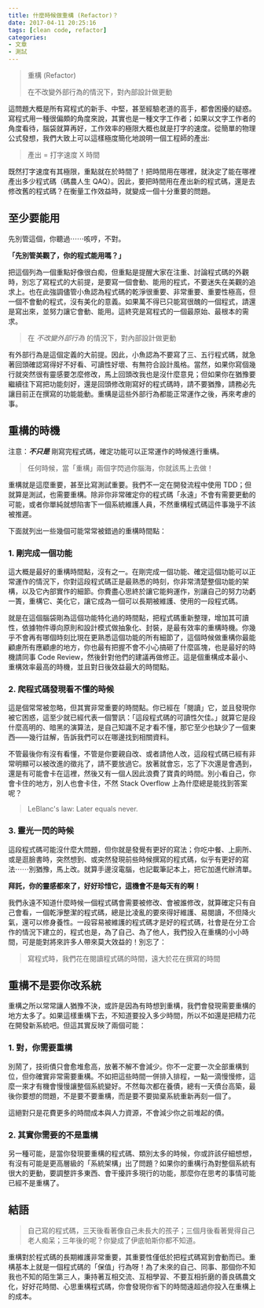 ```yaml
---
title: 什麼時候做重構 (Refactor)？
date: 2017-04-11 20:25:16
tags: [clean code, refactor]
categories:
- 文章
- 測試
---
```


> 重構 (Refactor)
>
> 在不改變外部行為的情況下，對內部設計做更動

這問題大概是所有寫程式的新手、中堅，甚至經驗老道的高手，都會困擾的疑惑。寫程式用一種很偏頗的角度來說，其實也是一種文字工作者；如果以文字工作者的角度看待，腦袋就算再好，工作效率的極限大概也就是打字的速度。從簡單的物理公式發想，我們大致上可以這樣極度簡化地說明一個工程師的產出:

> 產出 = 打字速度 X 時間

既然打字速度有其極限，重點就在於時間了！把時間用在哪裡，就決定了能在哪裡產出多少程式碼（碼農人生 QAQ）。因此，要把時間用在產出新的程式碼，還是去修改舊的程式碼？在衡量工作效益時，就變成一個十分重要的問題。

## 至少要能用
先別管這個，你聽過⋯⋯咳哼，不對。

**「先別管美觀了，你的程式能用嗎？」**

把這個列為一個重點好像很白痴，但重點是提醒大家在注重、討論程式碼的外觀時，別忘了寫程式的大前提，是要寫一個會動、能用的程式，不要迷失在美觀的追求上。也在此強調儘管小魚認為程式碼的乾淨很重要、非常重要、重要性極高，但一個不會動的程式，沒有美化的意義。如果萬不得已只能寫很醜的一個程式，請還是寫出來，並努力讓它會動、能用。這終究是寫程式的一個最原始、最根本的需求。

> 在 *不改變外部行為* 的情況下，對內部設計做更動

有外部行為是這個定義的大前提。因此，小魚認為不要寫了三、五行程式碼，就急著回頭確認寫得好不好看、可讀性好壞、有無符合設計風格。當然，如果你寫個幾行就突然很有靈感要怎麼修改，馬上回頭改我也是沒什麼意見；但如果你在猶豫要繼續往下寫把功能刻好，還是回頭修改剛寫好的程式碼時，請不要猶豫，請務必先讓目前正在撰寫的功能能動。重構是這些外部行為都能正常運作之後，再來考慮的事。

## 重構的時機
注意：***不只是*** 剛寫完程式碼，確定功能可以正常運作的時候進行重構。
>任何時候，當「重構」兩個字閃過你腦海，你就該馬上去做！

重構就是這麼重要，甚至比寫測試重要。我們不一定在開發流程中使用 TDD；但就算是測試，也需要重構。除非你非常確定你的程式碼「永遠」不會有需要更動的可能，或者你單純就想陷害下一個系統維護人員，不然重構程式碼這件事幾乎不該被推遲。

下面就列出一些幾個可能常常被錯過的重構時間點：
### 1. 剛完成一個功能
這大概是最好的重構時間點，沒有之一。在剛完成一個功能、確定這個功能可以正常運作的情況下，你對這段程式碼正是最熟悉的時刻，你非常清楚整個功能的架構，以及它內部實作的細節。你費盡心思終於讓它能夠運作，別讓自己的努力功虧一簣，重構它、美化它，讓它成為一個可以長期被維護、使用的一段程式碼。

就是在這個腦袋剛為這個功能特化過的時間點，把程式碼重新整理，增加其可讀性，依據物件導向原則和設計模式做抽象化、封裝，是最有效率的重構時機。你幾乎不會再有哪個時刻比現在更熟悉這個功能的所有細節了，這個時候做重構你最能顧慮所有應顧慮的地方，你也最有把握不會不小心搞砸了什麼區塊，也是最好的時機請同事 Code Review，然後針對他們的建議再做修正。這是個重構成本最小、重構效率最高的時機，並且對日後效益最大的時間點。
### 2. 爬程式碼發現看不懂的時候
這是個常常被忽略，但其實非常重要的時間點。你已經在「閱讀」它，並且發現你被它困惑，這至少就已經代表一個警訊：「這段程式碼的可讀性欠佳。」就算它是段什麼高明的、暗黑的演算法，是自己知識不足才看不懂，那它至少也缺少了一個東西——幾行註解，告訴我們可以在哪邊找到相關資料。

不管最後你有沒有看懂，不管是你要親自改、或者請他人改，這段程式碼已經有非常明顯可以被改進的徵兆了，請不要放過它。放著就會忘，忘了下次還是會遇到，還是有可能會卡在這裡，然後又有一個人因此浪費了寶貴的時間。別小看自己，你會卡住的地方，別人也會卡住，不然 Stack Overflow 上為什麼總是能找到答案呢？
>LeBlanc's law: Later equals never.

### 3. 靈光一閃的時候
這段程式碼可能沒什麼大問題，但你就是發覺有更好的寫法；你吃中餐、上廁所、或是逛臉書時，突然想到、或突然發現前些時候撰寫的程式碼，似乎有更好的寫法⋯⋯別猶豫，馬上改。就算手邊沒電腦，也記載筆記本上，把它加進代辦清單。

**拜託，你的靈感都來了，好好珍惜它，這機會不是每天有的啊！**

我們永遠不知道什麼時候一個程式碼會需要被修改、會被誰修改，就算確定只有自己會看，一個乾淨整潔的程式碼，總是比凌亂的要來得好維護、易閱讀，不但降火氣，還可以修身養性。一段容易被維護的程式碼才是好的程式碼，社會是在分工合作的情況下建立的，程式也是，為了自己、為了他人，我們投入在重構的小小時間，可是能對將來許多人帶來莫大效益的！別忘了：
> 寫程式時，我們花在閱讀程式碼的時間，遠大於花在撰寫的時間

## 重構不是要你改系統
重構之所以常常讓人猶豫不決，或許是因為有時想到重構，我們會發現需要重構的地方太多了。如果這樣重構下去，不知道要投入多少時間，所以不如還是把精力花在開發新系統吧。但這其實反映了兩個可能：
### 1. 對，你需要重構
別鬧了，技術債只會愈堆愈高，放著不解不會減少。你不一定要一次全部重構到位，但你確實非常需要重構。不如把這些時間一併排入排程，一點一滴慢慢修，這麼一來才有機會慢慢讓整個系統變好。不然每次都在養債，總有一天債台高築，最後你要想的問題，不是要不要重構，而是要不要拋棄系統重新再刻一個了。

這絕對只是花費更多的時間成本與人力資源，不會減少你之前堆起的債。
### 2. 其實你需要的不是重構
另一種可能，是當你發現要重構的程式碼、類別太多的時候，你或許該仔細想想，有沒有可能是更高層級的「系統架構」出了問題？如果你的重構行為對整個系統有很大的更動，要調整許多東西、會干擾許多現行的功能，那麼你在思考的事情可能已經不是重構了。
## 結語
>自己寫的程式碼，三天後看著像自己未長大的孩子；三個月後看著覺得自己老人痴呆；三年後的呢？你變成了伊底帕斯你都不知道。

重構對於程式碼的長期維護非常重要，其重要性僅低於把程式碼寫到會動而已。重構基本上就是一個程式碼的「保值」行為呀！為了未來的自己、同事、那個你不知我也不知的陌生第三人，秉持著互相交流、互相學習、不要互相折磨的善良碼農文化，好好花時間、心思重構程式碼，你會發現你省下的時間遠超過你投入在重構上的成本。
